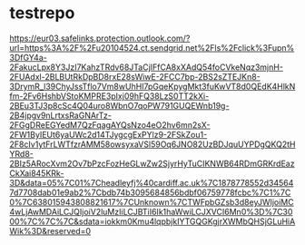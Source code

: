# testrepo
https://eur03.safelinks.protection.outlook.com/?url=https%3A%2F%2Fu20104524.ct.sendgrid.net%2Fls%2Fclick%3Fupn%3DfGY4a-2FakucLpx8Y3JzI7KahzTRdv68JTaCjIFfCA8xXAdQ54foCVkeNqz3mjnH-2FUAdxl-2BLBUtRkDpBD8rxE28sWiwE-2FCC7bp-2BS2sZTEJKn8-3DrymR_l39ChyJssTflo7Vm8wUhHI7pGqeKpygMkt3fuKwVT8d0QEdK4HlkNfm-2Fv6HshbVStoKMPRE3pIxj09hFQ38LzS0TT2kXi-2BEu3TJ3p8cSc4Q04uro8WbnO7qoPW791GUQEWnb19g-2B4jpgv9nLrtxsRaGNArTz-2FGgDReEGYedM7QzFqagAYQsNzo4eO2hv6mn2sX-2FW1ByIEUt6yaUWc2d14TJygcgExPYlz9-2FSkZou1-2F8cIv1ytFrLWTfzrAMM58owsyxaVSl59Oq6JNO82UzBDJquUYPDgQKQ2tHYRd8-2BIz5ARocXvm2Ov7bPzcFozHeGLwZw2SjyrHyTuCIKNWB64RDmGRKrdEazCkXai845KRk-3D&data=05%7C01%7Cheadleyfj%40cardiff.ac.uk%7C1878778552d345647d7708dab01e9ab2%7Cbdb74b3095684856bdbf06759778fcbc%7C1%7C0%7C638015943808821617%7CUnknown%7CTWFpbGZsb3d8eyJWIjoiMC4wLjAwMDAiLCJQIjoiV2luMzIiLCJBTiI6Ik1haWwiLCJXVCI6Mn0%3D%7C3000%7C%7C%7C&sdata=iokkm0Kmu4lqpbjkIYTGQGKgjrXWMbQHSjGLuHiAWik%3D&reserved=0
